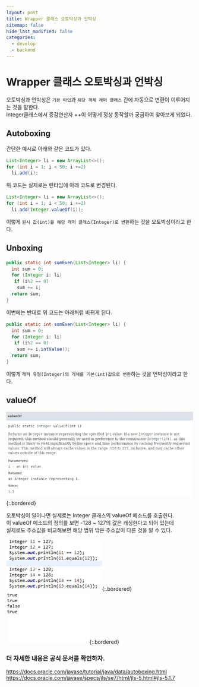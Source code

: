 ```yaml
---
layout: post
title: Wrapper 클래스 오토박싱과 언박싱
sitemap: false
hide_last_modified: false
categories:
  - develop
  - backend
---
```


# Wrapper 클래스 오토박싱과 언박싱

오토박싱과 언박싱은 `기본 타입`과 `해당 객체 래퍼 클래스` 간에 자동으로 변환이 이루어지는 것을 말한다.  
Integer클래스에서 증감연산자 ++이 어떻게 정상 동작할까 궁금하여 찾아보게 되었다.

## Autoboxing

간단한 예시로 아래와 같은 코드가 있다.
```java
List<Integer> li = new ArrayList<>();
for (int i = 1; i < 50; i +=2)
  li.add(i);
```

위 코드는 실제로는 런타임에 아래 코드로 변경된다.
```java
List<Integer> li = new ArrayList<>();
for (int i = 1; i < 50; i +=2)
  li.add(Integer.valueOf(i));
```

이렇게 `원시 값(int)을 해당 래퍼 클래스(Integer)로 변환`하는 것을 오토박싱이라고 한다.

## Unboxing

```java
public static int sumEven(List<Integer> li) {
  int sum = 0;
  for (Integer i: li)
   if (i%2 == 0)
    sum += i;
  return sum;
}
```

이번에는 반대로 위 코드는 아래처럼 바뀌게 된다.
```java
public static int sumEven(List<Integer> li) {
  int sum = 0;
  for (Integer i: li)
   if (i%2 == 0)
    sum += i.intValue();
  return sum;
}
```

이렇게 `래퍼 유형(Integer)의 개체를 기본(int)값으로 변환`하는 것을 언박싱이라고 한다.

## valueOf
 
![valueOf](/assets/img/blog/develop/back/autoboxing/valueof.jpg){:.bordered}  

오토박싱이 일어나면 실제로는 Integer 클래스의 valueOf 메소드를 호출한다.  
이 valueOf 메소드의 정의를 보면 -128 ~ 127의 값은 캐싱한다고 되어 있는데  
실제로도 주소값을 비교해보면 해당 범위 밖은 주소값이 다른 것을 알 수 있다.  

![](/assets/img/blog/develop/back/autoboxing/valueof-2.jpg){:.bordered} 
![](/assets/img/blog/develop/back/autoboxing/valueof-3.jpg){:.bordered}   

### 더 자세한 내용은 공식 문서를 확인하자.
<https://docs.oracle.com/javase/tutorial/java/data/autoboxing.html>
<https://docs.oracle.com/javase/specs/jls/se7/html/jls-5.html#jls-5.1.7>